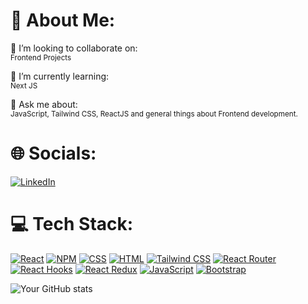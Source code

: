 
# 💫 About Me:

👯 I’m looking to collaborate on:<br>
<sub>Frontend Projects</sub>

🌱 I’m currently learning:<br>
<sub>Next JS</sub>

💬 Ask me about:<br>
<sub>JavaScript, Tailwind CSS, ReactJS and general things about Frontend development.</sub>

# 🌐 Socials:
[![LinkedIn](https://img.shields.io/badge/LinkedIn-blue?style=for-the-badge&logo=linkedin)](https://www.linkedin.com/in/mudassir-bilal-31217b270)

# 💻 Tech Stack:

[![React](https://img.shields.io/badge/React-61DAFB?style=for-the-badge&logo=react&logoColor=white)](https://reactjs.org/)
[![NPM](https://img.shields.io/badge/NPM-CB3837?style=for-the-badge&logo=npm&logoColor=white)](https://www.npmjs.com/)
[![CSS](https://img.shields.io/badge/CSS-1572B6?style=for-the-badge&logo=css3&logoColor=white)](https://www.w3.org/Style/CSS/Overview.en.html)
[![HTML](https://img.shields.io/badge/HTML-E34F26?style=for-the-badge&logo=html5&logoColor=white)](https://developer.mozilla.org/en-US/docs/Web/HTML)
[![Tailwind CSS](https://img.shields.io/badge/Tailwind_CSS-38B2AC?style=for-the-badge&logo=tailwind-css&logoColor=white)](https://tailwindcss.com/)
[![React Router](https://img.shields.io/badge/React_Router-CA4245?style=for-the-badge&logo=react-router&logoColor=white)](https://reactrouter.com/)
[![React Hooks](https://img.shields.io/badge/React_Hooks-8B62A9?style=for-the-badge&logo=react&logoColor=white)](https://reactjs.org/docs/hooks-intro.html)
[![React Redux](https://img.shields.io/badge/React_Redux-764ABC?style=for-the-badge&logo=redux&logoColor=white)](https://redux.js.org/)
[![JavaScript](https://img.shields.io/badge/JavaScript-F7DF1E?style=for-the-badge&logo=javascript&logoColor=black)](https://developer.mozilla.org/en-US/docs/Web/JavaScript)
[![Bootstrap](https://img.shields.io/badge/Bootstrap-7952B3?style=for-the-badge&logo=bootstrap&logoColor=white)](https://getbootstrap.com/)

![Your GitHub stats](https://github-readme-stats.vercel.app/api?username=MudassirDev&show_icons=true&theme=radical)
